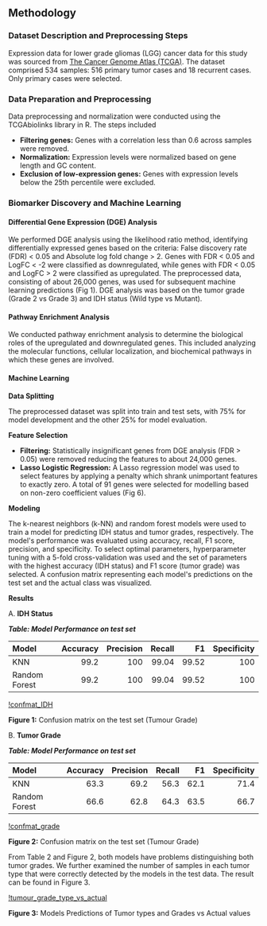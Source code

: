 
## **Methodology**

### **Dataset Description and Preprocessing Steps**

Expression data for lower grade gliomas (LGG) cancer data for this study was sourced from [The Cancer Genome Atlas (TCGA)](https://www.cancer.gov/ccg/research/genome-sequencing/tcga). The dataset comprised 534 samples: 516 primary tumor cases and 18 recurrent cases. Only primary cases were selected.

### **Data Preparation and Preprocessing**

Data preprocessing and normalization were conducted using the TCGAbiolinks library in R. The steps included

- **Filtering genes:** Genes with a correlation less than 0.6 across samples were removed.
- **Normalization:** Expression levels were normalized based on gene length and GC content.
- **Exclusion of low-expression genes:** Genes with expression levels below the 25th percentile were excluded.

### **Biomarker Discovery and Machine Learning**

#### **Differential Gene Expression (DGE) Analysis**

We performed DGE analysis using the likelihood ratio method, identifying differentially expressed genes based on the criteria: False discovery rate (FDR) < 0.05 and Absolute log fold change > 2. Genes with FDR < 0.05 and LogFC < -2 were classified as downregulated, while genes with FDR < 0.05 and LogFC > 2 were classified as upregulated. The preprocessed data, consisting of about 26,000 genes, was used for subsequent machine learning predictions (Fig 1). DGE analysis was based on the tumor grade (Grade 2 vs Grade 3) and IDH status (Wild type vs Mutant).

#### **Pathway Enrichment Analysis**
We conducted pathway enrichment analysis to determine the biological roles of the upregulated and downregulated genes. This included analyzing the molecular functions, cellular localization, and biochemical pathways in which these genes are involved.

#### **Machine Learning**

__Data Splitting__

The preprocessed dataset was split into train and test sets, with 75% for model development and the other 25% for model evaluation.

__Feature Selection__

- __Filtering:__ Statistically insignificant genes from DGE analysis (FDR > 0.05) were removed reducing the features to about 24,000 genes.
- __Lasso Logistic Regression:__ A Lasso regression model was used to select features by applying a penalty which shrank unimportant features to exactly zero. A total of 91 genes were selected for modelling based on non-zero coefficient values (Fig 6).

__Modeling__

The k-nearest neighbors (k-NN) and random forest models were used to train a model for predicting IDH status and tumor grades, respectively. The model's performance was evaluated using accuracy, recall, F1 score, precision, and specificity. To select optimal parameters, hyperparameter tuning with a 5-fold cross-validation was used and the set of parameters with the highest accuracy (IDH status) and F1 score (tumor grade) was selected. A confusion matrix representing each model's predictions on the test set and the actual class was visualized.


__Results__

A. **IDH Status**

___Table: Model Performance on test set___

Model        | Accuracy | Precision | Recall | F1 | Specificity
:------------|---------:|----------:|-------:|---:|-----------:
KNN          |99.2	    |100        |99.04   |99.52| 100
Random Forest|99.2	    |100        |99.04   |99.52| 100

[!confmat_IDH](imgs/confmat_grade.png)

__Figure 1:__ Confusion matrix on the test set (Tumour Grade)


B. **Tumor Grade**

___Table: Model Performance on test set___

Model        | Accuracy | Precision | Recall | F1  | Specificity
:------------|---------:|----------:|-------:|----:|-----------:
KNN          |63.3	    |69.2       |56.3    |62.1 | 71.4
Random Forest|66.6	    |62.8       |64.3    |63.5 | 66.7


[!confmat_grade](imgs/confmat_grade.png)

__Figure 2:__ Confusion matrix on the test set (Tumour Grade)

From Table 2 and Figure 2, both models have problems distinguishing both tumor grades. We further examined the number of samples in each tumor type that were correctly detected by the models in the test data. The result can be found in Figure 3.

[!tumour_grade_type_vs_actual](imgs/models_tumour_grades_types.png)

__Figure 3:__ Models Predictions of Tumor types and Grades vs Actual values

